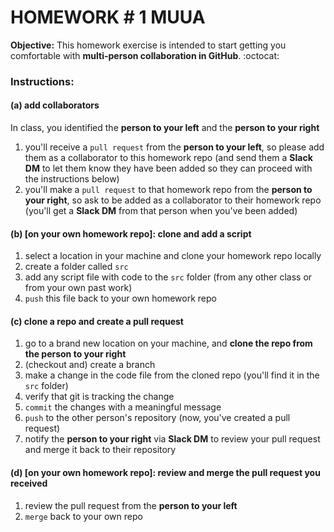 # HOMEWORK # 1 MUUA

**Objective:** This homework exercise is intended to start getting you comfortable with **multi-person collaboration in GitHub**. :octocat:

### Instructions:

#### (a) add collaborators

In class, you identified the **person to your left** and the **person to your right**
1. you'll receive a `pull request` from the **person to your left**, so please add them as a collaborator to this homework repo (and send them a **Slack DM** to let them know they have been added so they can proceed with the instructions below)
2. you'll make a `pull request` to that homework repo from the **person to your right**, so ask to be added as a collaborator to their homework repo (you'll get a **Slack DM** from that person when you've been added)

#### (b) [on your own homework repo]: clone and add a script

1. select a location in your machine and clone your homework repo locally
2. create a folder called `src`
2. add any script file with code to the `src` folder (from any other class or from your own past work)
3. `push` this file back to your own homework repo

#### (c) clone a repo and create a pull request

1. go to a brand new location on your machine, and **clone the repo from the person to your right**
3. (checkout and) create a branch
3. make a change in the code file from the cloned repo (you'll find it in the `src` folder)
4. verify that git is tracking the change
5. `commit` the changes with a meaningful message
6. `push` to the other person's repository (now, you've created a pull request)
8. notify the **person to your right** via **Slack DM** to review your pull request and merge it back to their repository


#### (d) [on your own homework repo]: review and merge the pull request you received

1. review the pull request from the **person to your left**
2. `merge` back to your own repo
